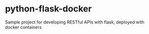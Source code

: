 # python-flask-docker
Sample project for developing RESTful APIs with flask, deployed with docker containers
